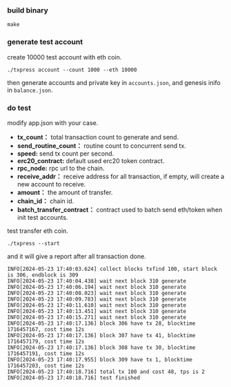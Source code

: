 ### build binary
```
make
```

### generate test account
create 10000 test account with eth coin.
```
./txpress account --count 1000 --eth 10000
```

then generate accounts and private key in `accounts.json`, and genesis inifo in `balance.json`.


### do test
modify app.json with your case.

- **tx_count：** total transaction count to generate and send.
- **send_routine_count：** routine count to concurrent send tx.
- **speed:** send tx count per second.
- **erc20_contract:** default used erc20 token contract.
- **rpc_node:** rpc url to the chain.
- **receive_addr：** receive address for all transaction, if empty, will create a new account to receive.
- **amount：** the amount of transfer.
- **chain_id：** chain id. 
- **batch_transfer_contract：** contract used to batch send eth/token when init test accounts.

test transfer eth coin.
```
./txpress --start
```
and it will give a report after all transaction done.
```text
INFO[2024-05-23 17:40:03.624] collect blocks txfind 100, start block is 306, endblock is 309 
INFO[2024-05-23 17:40:04.438] wait next block 310 generate                 
INFO[2024-05-23 17:40:06.194] wait next block 310 generate                 
INFO[2024-05-23 17:40:08.023] wait next block 310 generate                 
INFO[2024-05-23 17:40:09.783] wait next block 310 generate                 
INFO[2024-05-23 17:40:11.610] wait next block 310 generate                 
INFO[2024-05-23 17:40:13.451] wait next block 310 generate                 
INFO[2024-05-23 17:40:15.271] wait next block 310 generate                 
INFO[2024-05-23 17:40:17.136] block 306 have tx 28, blocktime 1716457167, cost time 12s 
INFO[2024-05-23 17:40:17.136] block 307 have tx 41, blocktime 1716457179, cost time 12s 
INFO[2024-05-23 17:40:17.136] block 308 have tx 30, blocktime 1716457191, cost time 12s 
INFO[2024-05-23 17:40:17.955] block 309 have tx 1, blocktime 1716457203, cost time 12s 
INFO[2024-05-23 17:40:18.716] total tx 100 and cost 48, tps is 2           
INFO[2024-05-23 17:40:18.716] test finished      
```
